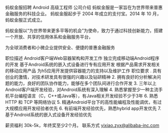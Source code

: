 蚂蚁金服招聘 Android 高级工程师
公司介绍
蚂蚁金服是一家旨在为世界带来普惠金融服务的科技企业。 蚂蚁金服起步于 2004 年成立的支付宝。2014 年 10 月，蚂蚁金服正式成立。

蚂蚁金服以“为世界带来更多平等的机会”为使命，致力于通过科技创新能力，搭建一个开放、共享的信用体系和金融服务平台，

为全球消费者和小微企业提供安全、便捷的普惠金融服务

职位描述
Android客户端Web容器架构和开发工作
独立完成移动端Android程序的开发
基于Android系统的嵌入式设备进行专有应用开发
根据产品需求开发相关的移动应用产品
为h5应用开发提供容器能力的支持以及维护工作
职位要求
. 具有创业的激情，对技术研发具有很强的兴趣以及钻研精神 2. 拥有良好的分析解决问题的能力，良好的团队协作能力，能够在多个团队间进行合作开发 3. 三年以上Android客户端开发经验，对Android系统有深入理解 4. 熟悉掌握至少一种主流手机平台编程语言（C，C++或Java等），有Java相关开发经验不少于3年 6. 熟悉 HTTP 和 TCP 等网络协议 5. 精通Android平台下的高性能编程及性能调优，有过大规模应用开发经验者优先 6. 有前端开发经验优先，熟悉hybrid app开发优先 7. 基于Android系统的嵌入式设备开发经验优先

薪资福利
30k-5k，年终奖至少2个月。
联系方式
yixiao.zyx@alibaba-inc.com
